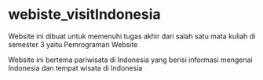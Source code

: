 # webiste_visitIndonesia

Website ini dibuat untuk memenuhi tugas akhir dari salah satu mata kuliah di semester 3 yaitu Pemrograman Website

Website ini bertema pariwisata di Indonesia yang berisi informasi mengenai Indonesia dan tempat wisata di Indonesia
